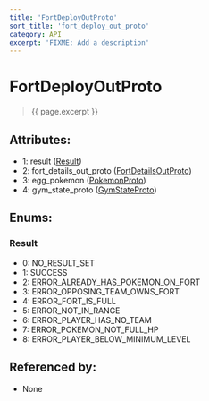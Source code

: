 ```yaml
---
title: 'FortDeployOutProto'
sort_title: 'fort_deploy_out_proto'
category: API
excerpt: 'FIXME: Add a description'
---
```


[comment]: <> (THIS PART IS GENERATED - AKA DON'T EDIT THIS PART MANUALLY)

# FortDeployOutProto

> {{ page.excerpt }}

## Attributes:

- 1: result ([Result](#result))
- 2: fort_details_out_proto ([FortDetailsOutProto](../FortDetailsOutProto/))
- 3: egg_pokemon ([PokemonProto](../PokemonProto/))
- 4: gym_state_proto ([GymStateProto](../GymStateProto/))

## Enums:

### Result
- 0: NO_RESULT_SET
- 1: SUCCESS
- 2: ERROR_ALREADY_HAS_POKEMON_ON_FORT
- 3: ERROR_OPPOSING_TEAM_OWNS_FORT
- 4: ERROR_FORT_IS_FULL
- 5: ERROR_NOT_IN_RANGE
- 6: ERROR_PLAYER_HAS_NO_TEAM
- 7: ERROR_POKEMON_NOT_FULL_HP
- 8: ERROR_PLAYER_BELOW_MINIMUM_LEVEL

## Referenced by:

- None

[comment]: <> (YOU CAN EDIT AFTER THIS)
